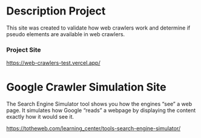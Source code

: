 
# Description Project
This site was created to validate how web crawlers work and determine if pseudo elements are available in web crawlers.

### Project Site
https://web-crawlers-test.vercel.app/

# Google Crawler Simulation Site
The Search Engine Simulator tool shows you how the engines “see” a web page. It simulates how Google “reads” a webpage by displaying the content exactly how it would see it.

https://totheweb.com/learning_center/tools-search-engine-simulator/
